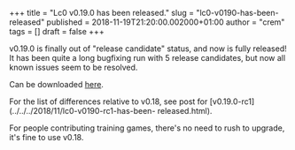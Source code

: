 +++
title = "Lc0 v0.19.0 has been released."
slug = "lc0-v0190-has-been-released"
published = 2018-11-19T21:20:00.002000+01:00
author = "crem"
tags = []
draft = false
+++

v0.19.0 is finally out of "release candidate" status, and now is fully
released!  
It has been quite a long bugfixing run with 5 release candidates, but now all
known issues seem to be resolved.

Can be downloaded
[here](https://github.com/LeelaChessZero/lc0/releases/tag/v0.19.0).

For the list of differences relative to v0.18, see post for
[v0.19.0-rc1](../../../2018/11/lc0-v0190-rc1-has-been-
released.html).

For people contributing training games, there's no need to rush to upgrade,
it's fine to use v0.18.
